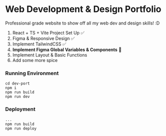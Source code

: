 # Web Development & Design Portfolio

Professional grade website to show off all my web dev and design skills! :D 

1. React + TS + Vite Project Set Up ✅
2. Figma & Responsive Design ✅
3. Implement TailwindCSS ✅
3. **Implement Figma Global Variables & Components** 📌
4. Implement Layout & Basic Functions
5. Add some more spice

### Running Environment
```
cd dev-port
npm i
npm run build
npm run dev
```
### Deployment
```
...
npm run build
npm run deploy
```
